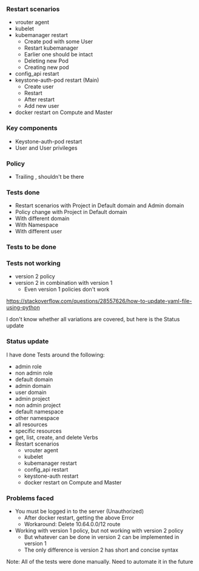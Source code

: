 ### Restart scenarios
* vrouter agent
* kubelet
* kubemanager restart
  * Create pod with some User
  * Restart kubemanager
  * Earlier one should be intact
  * Deleting new Pod
  * Creating new pod
* config_api restart
* keystone-auth-pod restart (Main)
  * Create user
  * Restart
  * After restart 
  * Add new user
* docker restart on Compute and Master

### Key components
* Keystone-auth-pod restart
* User and User privileges

### Policy
* Trailing , shouldn't be there

### Tests done
* Restart scenarios with Project in Default domain and Admin domain
* Policy change with Project in Default domain
* With different domain
* With Namespace
* With different user

### Tests to be done

### Tests not working
* version 2 policy
* version 2 in combination with version 1
  * Even version 1 policies don't work

https://stackoverflow.com/questions/28557626/how-to-update-yaml-file-using-python

I don't know whether all variations are covered, but here is the Status update
### Status update
I have done Tests around the following:
* admin role
* non admin role
* default domain
* admin domain
* user domain
* admin project
* non admin project
* default namespace
* other namespace
* all resources
* specific resources
* get, list, create, and delete Verbs
* Restart scenarios 
  * vrouter agent
  * kubelet
  * kubemanager restart
  * config_api restart
  * keystone-auth restart
  * docker restart on Compute and Master

### Problems faced
* You must be logged in to the server (Unauthorized)
  * After docker restart, getting the above Error
  * Workaround: Delete 10.64.0.0/12 route
* Working with version 1 policy, but not working with version 2 policy
  * But whatever can be done in version 2 can be implemented in version 1
  * The only difference is version 2 has short and concise syntax

Note: All of the tests were done manually. Need to automate it in the future